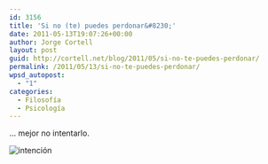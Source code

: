 ```yaml
---
id: 3156
title: 'Si no (te) puedes perdonar&#8230;'
date: 2011-05-13T19:07:26+00:00
author: Jorge Cortell
layout: post
guid: http://cortell.net/blog/2011/05/si-no-te-puedes-perdonar/
permalink: /2011/05/13/si-no-te-puedes-perdonar/
wpsd_autopost:
  - "1"
categories:
  - Filosofí­a
  - Psicología
---
```

&#8230; mejor no intentarlo.

<img class="aligncenter" src="http://4.bp.blogspot.com/_DRocE4m2E3g/S21pIeNDoxI/AAAAAAAACbQ/n1eSc1SkdXE/s400/broken+hands+vase.bmp" alt="intención" />